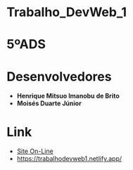 # Trabalho_DevWeb_1

# 5ºADS

# Desenvolvedores

- **Henrique Mitsuo Imanobu de Brito**
- **Moisés Duarte Júnior**

# Link

- [Site On-Line](https://trabalhodevweb1.netlify.app/)
- https://trabalhodevweb1.netlify.app/
